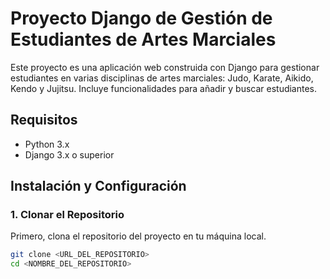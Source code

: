 # Proyecto Django de Gestión de Estudiantes de Artes Marciales

Este proyecto es una aplicación web construida con Django para gestionar estudiantes en varias disciplinas de artes marciales: Judo, Karate, Aikido, Kendo y Jujitsu. Incluye funcionalidades para añadir y buscar estudiantes.

## Requisitos

- Python 3.x
- Django 3.x o superior

## Instalación y Configuración

### 1. Clonar el Repositorio

Primero, clona el repositorio del proyecto en tu máquina local.

```bash
git clone <URL_DEL_REPOSITORIO>
cd <NOMBRE_DEL_REPOSITORIO>
